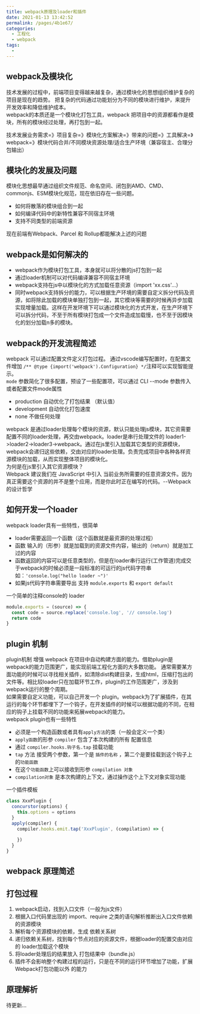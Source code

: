 ```yaml
---
title: webpack原理及loader和插件
date: 2021-01-13 13:42:52
permalink: /pages/4b1e67/
categories:
  - 工程化
  - webpack
tags:
  - 
---
```


## webpack及模块化

技术发展的过程中，前端项目变得越来越复杂，通过模块化的思想组织维护复杂的项目是现在的趋势。
把复杂的代码通过功能划分为不同的模块进行维护，来提升开发效率和降低维护成本。  
webpack的本质还是一个模块化打包工具，webpack 把项目中的资源都看作是模块，所有的模块经过处理，再打包到一起。  

技术发展业务需求=》项目复杂=》模块化方案解决=》带来的问题=》工具解决=》webpack=》模块代码合并/不同模块资源处理/适合生产环境（兼容宿主、合理分包输出）

## 模块化的发展及问题

模块化思想最早通过组织文件规范、命名空间、闭包到AMD、CMD、commonjs、ESM模块化规范，现在依旧存在一些问题。
+ 如何将散落的模块组合到一起
+ 如何编译代码中的新特性兼容不同宿主环境
+ 支持不同类型的前端资源  

现在前端有Webpack、Parcel 和 Rollup都能解决上述的问题
## webpack是如何解决的  
+ webpack作为模块打包工具，本身就可以将分散的js打包到一起
+ 通过loader机制可以对代码编译兼容不同宿主环境
+ webpack支持在js中以模块化的方式加载任意资源（import 'xx.css'...）
+ 同时webpack支持拆分的能力，可以根据生产环境的需要自定义拆分代码及资源，如将除此加载的模块单独打包到一起，其它模块等需要的时候再异步加载实现增量加载。这样在开发环境下可以通过模块化的方式开发，在生产环境下可以拆分代码，不至于所有模块打包成一个文件造成加载慢，也不至于因模块化的划分加载n多的模块。

## webpack的开发流程简述
webpack 可以通过配置文件定义打包过程。 通过vscode编写配置时，在配置文件增加 `/** @type {import('webpack').Configuration} */`注释可以实现智能提示。  
`mode` 参数简化了很多配置，预设了一些配置项，可以通过 CLI --mode 参数传入或者配置文件mode属性
+ production 自动优化了打包结果 （默认值）
+ development 自动优化打包速度
+ none 不做任何处理

webpack 是通过loader处理每个模块的资源，默认只能处理js模块，其它资需要配置不同的loader处理，再交由webpack。loader是串行处理文件的 loader1->loader2->loader3->webpack。通过在js里引入加载其它类型的资源模块，webpack会递归这些依赖，交由对应的loader处理。负责完成项目中各种各样资源模块的加载，从而实现整体项目的模块化。  
为何是在js里引入其它资源模块？  
Webpack 建议我们在 JavaScript 中引入 当前业务所需要的任意资源文件。因为真正需要这个资源的并不是整个应用，而是你此时正在编写的代码。--Webpack 的设计哲学

## 如何开发一个loader
webpack loader具有一些特性，很简单
+ loader需要返回一个函数（这个函数就是最资源的处理过程）
+ 函数 输入的（形参）就是加载到的资源文件内容，输出的（return）就是加工过的内容
+ 函数返回的内容可以是任意类型的，但是在loader串行运行(工作管道)完成交于webpack的时候必须是一段标准的可运行的js代码字符串如：`'console.log("hello loader ~")'`
+ 如果js代码字符串需要导出 支持 `module.exports` 和 `export default`

一个简单的注释console的 loader 
```js
module.exports = (source) => {
  const code = source.replace('console.log', '// console.log')
  return code
}
```

## plugin 机制
plugin机制 增强 webpack 在项目中自动构建方面的能力。借助plugin是webpack的能力范围更广，能实现前端工程化方面的大多数功能。
通常需要某方面功能的时候可以寻找相关插件，如清除dist构建目录，生成html，压缩打包出的文件等。相比较loader只在加载环节工作，plugin的工作范围更广，涉及到webpack运行的整个周期。  
如果需要自定义功能，可以自己开发一个 plugin。webpack为了扩展插件，在其运行的每个环节都埋下了一个钩子，在开发插件的时候可以根据功能的不同，在相应的钩子上挂载不同的功能来拓展webpack的能力。  
webpack plugin也有一些特性
+ 必须是一个构造函数或者具有`apply方法`的类（一般会定义一个类）
+ `apply函数`的形参 `compiler` 包含了本次构建的所有 配置信息
+ 通过 `compiler.hooks.钩子名.tap` 挂载功能
+ `tap` 方法 接受两个参数，第一个是 `插件的名称` ，第二个是要挂载到这个钩子上的`功能函数`
+ 在这个`功能函数`上可以接收到形参 `compilation 对象`
+ `compilation对象` 是本次构建的上下文，通过操作这个上下文对象实现功能

一个插件模板  
```js
class XxxPlugin {
  concurstor(options) {
    this.options = options
  }
  apply(compiler) {
    compiler.hooks.emit.tap('XxxPlugin', (compilation) => {
      
    })
  }
}
```

## webpack 原理简述

## 打包过程
1. webpack启动，找到入口文件（一般为js文件）
2. 根据入口代码里出现的 import、require 之类的语句解析推断出入口文件依赖的资源模块
3. 解析每个资源模块的依赖，生成 依赖关系树
4. 递归依赖关系树，找到每个节点对应的资源文件，根据loader的配置交由对应的 loader加载这个模块
5. 将loader处理后的结果放入 打包结果中（bundle.js）
6. 插件不会影响整个构建过程的运行，只是在不同的运行环节增加了功能，扩展 Webpack打包功能以外 的能力


## 原理解析
待更新...

